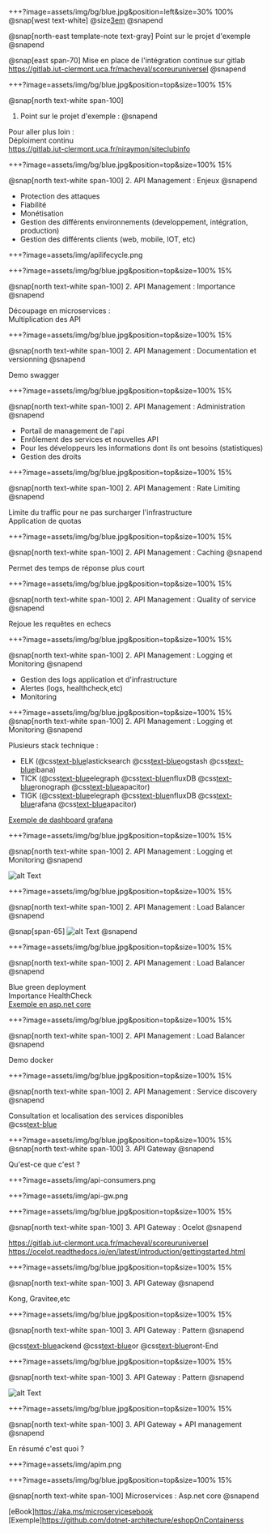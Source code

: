 +++?image=assets/img/bg/blue.jpg&position=left&size=30% 100%
@snap[west text-white]
@size[3em](1.)
@snapend

@snap[north-east template-note text-gray]
Point sur le projet d'exemple 
@snapend

@snap[east span-70]
Mise en place de l'intégration continue sur gitlab <br/>
https://gitlab.iut-clermont.uca.fr/macheval/scoreuruniversel
@snapend

+++?image=assets/img/bg/blue.jpg&position=top&size=100% 15%

@snap[north text-white span-100]
1. Point sur le projet d'exemple  : 
@snapend

Pour aller plus loin : <br/>
Déploiment continu <br/>
https://gitlab.iut-clermont.uca.fr/niraymon/siteclubinfo

+++?image=assets/img/bg/blue.jpg&position=top&size=100% 15%

@snap[north text-white span-100]
2. API Management : Enjeux
@snapend

- Protection des attaques
- Fiabilité 
- Monétisation
- Gestion des différents environnements (developpement, intégration, production)
- Gestion des différents clients (web, mobile, IOT, etc)

+++?image=assets/img/apilifecycle.png

+++?image=assets/img/bg/blue.jpg&position=top&size=100% 15%

@snap[north text-white span-100]
2. API Management : Importance
@snapend

Découpage en microservices :<br/>Multiplication des API 

+++?image=assets/img/bg/blue.jpg&position=top&size=100% 15%

@snap[north text-white span-100]
2. API Management : Documentation et versionning
@snapend

Demo swagger 

+++?image=assets/img/bg/blue.jpg&position=top&size=100% 15%

@snap[north text-white span-100]
2. API Management : Administration
@snapend

- Portail de management de l'api
- Enrôlement des services et nouvelles API 
- Pour les développeurs les informations dont ils ont besoins (statistiques)
- Gestion des droits 

+++?image=assets/img/bg/blue.jpg&position=top&size=100% 15%

@snap[north text-white span-100]
2. API Management : Rate Limiting
@snapend

Limite du traffic pour ne pas surcharger l'infrastructure<br/>
Application de quotas

+++?image=assets/img/bg/blue.jpg&position=top&size=100% 15%

@snap[north text-white span-100]
2. API Management : Caching
@snapend

Permet des temps de réponse plus court<br/>

+++?image=assets/img/bg/blue.jpg&position=top&size=100% 15%

@snap[north text-white span-100]
2. API Management : Quality of service
@snapend

Rejoue les requêtes en echecs 

+++?image=assets/img/bg/blue.jpg&position=top&size=100% 15%

@snap[north text-white span-100]
2. API Management : Logging et Monitoring
@snapend

- Gestion des logs application et d'infrastructure
- Alertes (logs, healthcheck,etc)
- Monitoring

+++?image=assets/img/bg/blue.jpg&position=top&size=100% 15%
@snap[north text-white span-100]
2. API Management : Logging et Monitoring
@snapend

Plusieurs stack technique : 
- ELK (@css[text-blue](E)lasticksearch @css[text-blue](L)ogstash @css[text-blue](K)ibana)
- TICK (@css[text-blue](T)elegraph @css[text-blue](I)nfluxDB @css[text-blue](C)ronograph @css[text-blue](K)apacitor)
- TIGK (@css[text-blue](T)elegraph @css[text-blue](I)nfluxDB @css[text-blue](G)rafana @css[text-blue](K)apacitor)

[Exemple de dashboard grafana](https://play.grafana.org)

+++?image=assets/img/bg/blue.jpg&position=top&size=100% 15%

@snap[north text-white span-100]
2. API Management : Logging et Monitoring
@snapend

![alt Text](assets/img/TICK.png)

+++?image=assets/img/bg/blue.jpg&position=top&size=100% 15%

@snap[north text-white span-100]
2. API Management : Load Balancer
@snapend

@snap[span-65]
![alt Text](assets/img/load-balancer.png)
@snapend

+++?image=assets/img/bg/blue.jpg&position=top&size=100% 15%

@snap[north text-white span-100]
2. API Management : Load Balancer
@snapend

Blue green deployment <br/>
Importance HealthCheck <br/>
[Exemple en asp.net core](https://docs.microsoft.com/fr-fr/dotnet/standard/microservices-architecture/implement-resilient-applications/monitor-app-health)

+++?image=assets/img/bg/blue.jpg&position=top&size=100% 15%

@snap[north text-white span-100]
2. API Management : Load Balancer
@snapend

Demo docker 

+++?image=assets/img/bg/blue.jpg&position=top&size=100% 15%

@snap[north text-white span-100]
2. API Management : Service discovery
@snapend

Consultation et localisation des services disponibles <br/>
@css[text-blue](Consul)

+++?image=assets/img/bg/blue.jpg&position=top&size=100% 15%
@snap[north text-white span-100]
3. API Gateway 
@snapend

Qu'est-ce que c'est ? 

+++?image=assets/img/api-consumers.png

+++?image=assets/img/api-gw.png

+++?image=assets/img/bg/blue.jpg&position=top&size=100% 15%

@snap[north text-white span-100]
3. API Gateway : Ocelot 
@snapend

https://gitlab.iut-clermont.uca.fr/macheval/scoreuruniversel <br/>
https://ocelot.readthedocs.io/en/latest/introduction/gettingstarted.html

+++?image=assets/img/bg/blue.jpg&position=top&size=100% 15%

@snap[north text-white span-100]
3. API Gateway
@snapend

Kong, Gravitee,etc

+++?image=assets/img/bg/blue.jpg&position=top&size=100% 15%

@snap[north text-white span-100]
3. API Gateway : Pattern
@snapend

@css[text-blue](B)ackend @css[text-blue](F)or @css[text-blue](F)ront-End

+++?image=assets/img/bg/blue.jpg&position=top&size=100% 15%

@snap[north text-white span-100]
3. API Gateway : Pattern
@snapend

![alt Text](assets/img/BFF.png)

+++?image=assets/img/bg/blue.jpg&position=top&size=100% 15%

@snap[north text-white span-100]
3. API Gateway + API management 
@snapend

En résumé c'est quoi ? 

+++?image=assets/img/apim.png


+++?image=assets/img/bg/blue.jpg&position=top&size=100% 15%

@snap[north text-white span-100]
Microservices : Asp.net core
@snapend

[eBook]https://aka.ms/microservicesebook <br/>
[Exemple]https://github.com/dotnet-architecture/eshopOnContainerss